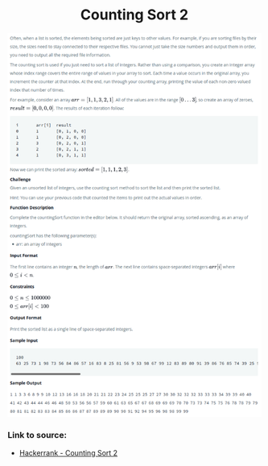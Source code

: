 <h1 align="center">Counting Sort 2</h1>

![alt text](https://github.com/matthew01lokiet/Algorithmic-exercises/blob/main/z_description_images/Sorting/counting_sort_2.png?raw=true)

### Link to source: 
- <a href="https://www.hackerrank.com/challenges/countingsort2/problem">Hackerrank - Counting Sort 2</a>

